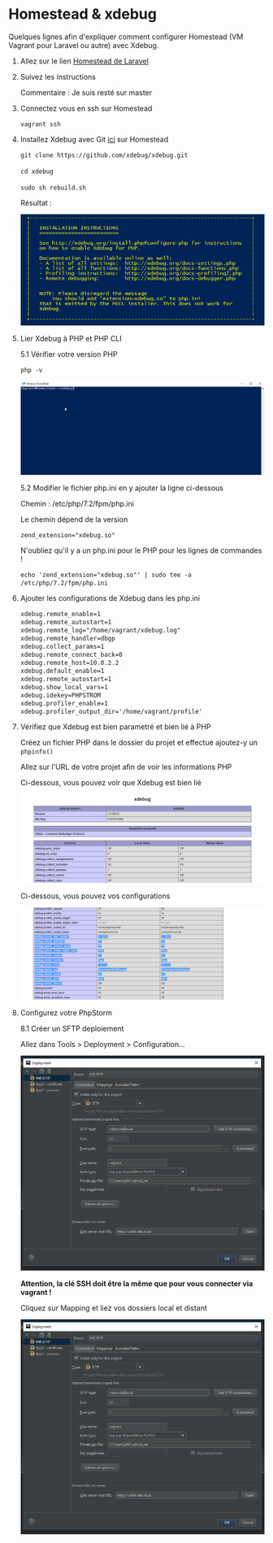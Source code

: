 # Homestead & xdebug

Quelques lignes afin d'expliquer comment configurer Homestead (VM Vagrant pour Laravel ou autre) avec Xdebug.

1. Allez sur le lien [Homestead de Laravel](https://laravel.com/docs/5.5/homestead)

2. Suivez les instructions

    Commentaire : Je suis resté sur master
 
3. Connectez vous en ssh sur Homestead

    ````
    vagrant ssh
    ````
    
4. Installez Xdebug avec Git [ici](https://github.com/xdebug/xdebug) sur Homestead
    
    ````
    git clone https://github.com/xdebug/xdebug.git
    
    cd xdebug
    
    sudo sh rebuild.sh
    ````
    
    Résultat :
    
    ![xdebug](images/xdebug.png)
    
5. Lier Xdebug à PHP et PHP CLI
    
    5.1 Vérifier votre version PHP
    
    ````
    php -v
    ````
        
   ![php](videos/php-v.gif)
    
    5.2 Modifier le fichier php.ini en y ajouter la ligne ci-dessous
    
    Chemin : /etc/php/7.2/fpm/php.ini
    
    Le chemin dépend de la version
        
    ````
    zend_extension="xdebug.so"
    ````
    
    N'oubliez qu'il y a un php.ini pour le PHP pour les lignes de commandes !
    
    ````
    echo 'zend_extension="xdebug.so"' | sudo tee -a /etc/php/7.2/fpm/php.ini
    ````
    
6. Ajouter les configurations de Xdebug dans les php.ini

    ````
    xdebug.remote_enable=1
    xdebug.remote_autostart=1
    xdebug.remote_log="/home/vagrant/xdebug.log"
    xdebug.remote_handler=dbgp
    xdebug.collect_params=1
    xdebug.remote_connect_back=0
    xdebug.remote_host=10.0.2.2
    xdebug.default_enable=1
    xdebug.remote_autostart=1
    xdebug.show_local_vars=1
    xdebug.idekey=PHPSTROM
    xdebug.profiler_enable=1
    xdebug.profiler_output_dir='/home/vagrant/profile'
    ````
    
7. Vérifiez que Xdebug est bien parametré et bien lié à PHP

    Créez un fichier PHP dans le dossier du projet et effectué ajoutez-y un ``phpinfo()`` 
    
    Allez sur l'URL de votre projet afin de voir les informations PHP
    
    Ci-dessous, vous pouvez voir que Xdebug est bien lié
    
    ![lien](images/lien1.png)
    
    Ci-dessous, vous pouvez vos configurations
    
    ![lien](images/lien2.png)
    
    
8. Configurez votre PhpStorm

    8.1 Créer un SFTP deploiement
    
    Allez dans Tools > Deployment > Configuration...
    
    ![ps1](images/ps1.png)
    
    **Attention, la clé SSH doit être la même que pour vous connecter via vagrant !**
    
    Cliquez sur Mapping et liez vos dossiers local et distant
    
    ![ps2](images/ps1.png)
    
    
